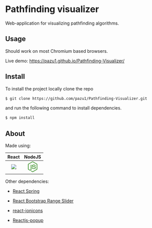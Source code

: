 # Pathfinding visualizer

Web-application for visualizing pathfinding algorithms.

## Usage

Should work on most Chromium based browsers.

Live demo: https://pazu1.github.io/Pathfinding-Visualizer/

## Install

To install the project locally clone the repo 

```sh
$ git clone https://github.com/pazu1/Pathfinding-Visualizer.git
```

and run the following command to install dependencies.

```sh
$ npm install 
```

## About

Made using:

| React | NodeJS |
| :-: | :-: |
| <img src="favicon.ico" width="30"> | <img src="nodejsicon.svg" width="30"> |

Other dependencies:

- <a href="https://github.com/react-spring/react-spring/">React Spring</a>

- <a href="https://github.com/jaywilz/react-bootstrap-range-slider/">React Bootstrap Range Slider</a>

- <a href="https://github.com/zamarrowski/react-ionicons/">react-ionicons</a>

- <a href="https://github.com/yjose/reactjs-popup/">Reactjs-popup</a>
